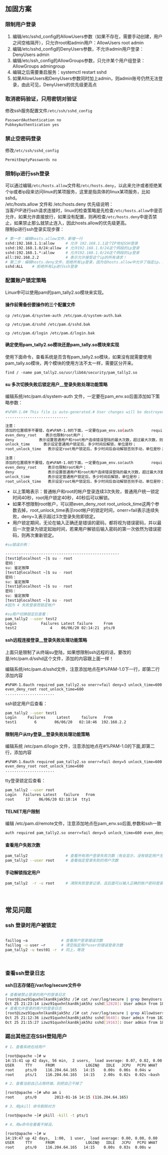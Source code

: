 

## 加固方案

### **限制用户登录**

1. 编辑/etc/sshd_config的AllowUsers参数（如果不存在，需要手动创建，用户之间空格隔开），只允许root和admin用户：AllowUsers root admin
2. 编辑/etc/sshd_config的DenyUsers参数，不允许admin用户登录：DenyUsers admin
3. 编辑/etc/ssh_config的AllowGroups参数，只允许某个用户组登录：AllowGroups admingroup
4. 编辑之后需要重启服务：systemctl restart sshd
5. 如果AllowUsers和DenyUsers参数同时加上admin，则admin账号仍然无法登录，由此可见，DenyUsers的优先级更高点

### **取消密码验证，只用密钥对验证**

修改ssh服务配置文件`/etc/ssh/sshd_config`​

```bash
PasswordAuthentication no
PubkeyAuthentication yes
```

### **禁止空密码登录**

修改`/etc/ssh/sshd_config`​

```bash
PermitEmptyPasswords no
```

### **限制ip进行ssh登录**

可以通过编辑`/etc/hosts.allow`​文件和`/etc/hosts.deny`​，以此来允许或者拒绝某个ip或者ip段来访问linux的某项服务，这里是指具体的linux某项服务，比如sshd。  
/etc/hosts.allow 文件和 /etc/hosts.deny 优先级说明：  
当客户IP进行ssh请求连接时，linux的检查策略是先检查`/etc/hosts.allow`​中是否允许，如果允许直接放行，如果没有配置，则再检查`/etc/hosts.deny`​中是否禁止，如果禁止那么就禁止连入，因此hosts.allow的优先级更高。  
限制ip进行ssh登录实现步骤：

```bash
# 第一步：编辑hosts.allow文件，新增一行
sshd:192.168.1.1:allow     # 允许 192.168.1.1这个IP地址SSH登录
sshd:192.168.1.0/24:allow  # 允许192.168.1.0/24这个网段的ip登录
sshd:192.168.1.*:allow     # 允许192.168.1.0/24这个网段的ip登录
all:192.168.2.2            # 表示允许接受这个ip的所有请求！
# 第二步：编辑hosts.deny文件，拒绝所有ip登录，因为在hosts.allow中允许了指定ip，因此只有该ip能够登录
sshd:ALL    # 拒绝所有ip进行ssh登录
```

### 配置账户锁定策略

Linux中可以使用pam的pam\_tally2.so模块来实现。

#### 操作前需备份要操作的三个配置文件

```
cp /etc/pam.d/system-auth /etc/pam.d/system-auth.bak

cp /etc/pam.d/sshd /etc/pam.d/sshd.bak

cp /etc/pam.d/login /etc/pam.d/login.bak
```

#### 确定使用pam\_tally2.so模块还是pam\_tally.so模块来实现

使用下面命令，查看系统是否含有pam\_tally2.so模块，如果没有就需要使用pam\_tally.so模块，两个模块的使用方法不太一样，需要区分开来。

```
find / -name pam_tally2.so/usr/lib64/security/pam_tally2.so
```

#### su 多次切换失败后锁定用户\_\_登录失败处理功能策略

编辑系统/etc/pam.d/system-auth 文件，一定要在pam\_env.so后面添加如下策略参数：

```bash
#%PAM-1.0# This file is auto-generated.# User changes will be destroyed the next time authconfig is run.auth        required      pam_env.so     #限制su 多次切换失败后锁定用户auth required pam_tally2.so onerr=fail deny=3 unlock_time=40 even_deny_root root_unlock_time=40
............................

注意：
添加的位置顺序不要错，在#%PAM-1.0的下面，一定要在pam_env.so(auth        required      pam_env.so)后面onerr=fail       表示定义了当出现错误时的缺省返回值；
even_deny_root    表示也限制root用户；
deny           表示设置普通用户和root用户连续错误登陆的最大次数，超过最大次数，则锁定该用户；
unlock_time      表示设定普通用户锁定后，多少时间后解锁，单位是秒；
root_unlock_time   表示设定root用户锁定后，多少时间后自动解锁否则手动，单位是秒；
```

```txt
注意：
添加的位置顺序不要错，在#%PAM-1.0的下面，一定要在pam_env.so(auth        required      pam_env.so)后面onerr=fail      表示定义了当出现错误时的缺省返回值；
even_deny_root     表示也限制root用户；
deny               表示设置普通用户和root用户连续错误登陆的最大次数，超过最大次数，则锁定该用户；
unlock_time        表示设定普通用户锁定后，多少时间后解锁，单位是秒；
root_unlock_time   表示设定root用户锁定后，多少时间后自动解锁否则手动，单位是秒；
```

- 以上策略表示：普通帐户和root的帐户登录连续3次失败，普通用户统一锁定时间40秒，root用户锁定40秒，40秒后可以解锁。
- 如果不想限制root帐户，可以把even\_deny\_root root\_unlock\_time这两个参数去掉，root\_unlock\_time表示root帐户的锁定时间，onerr\=fail表示连续失败，deny\=3,表示超过3次登录失败即锁定。
- 用户锁定期间，无论在输入正确还是错误的密码，都将视为错误密码，并以最后一次登录为锁定起始时间，若果用户解锁后输入密码的第一次依然为错误密码，则再次重新锁定。

```bash
#su错误示例：

---------------------------------------------------
[test1@localhost ~]$ su - root
密码：
su: 鉴定故障
[test1@localhost ~]$ su - root
密码：
su: 鉴定故障
[test1@localhost ~]$ su - root
密码：
su: 鉴定故障
[test1@localhost ~]$ su - root
#因为 4 失败登录而锁定帐户

#su用户切换锁定后查看：
pam_tally2 --user test2
Login           Failures Latest failure     From
test2               4    06/06/20 02:14:21  pts/0
```

#### ssh远程连接登录\_\_登录失败处理功能策略

上面只是限制了从终端su登陆，如果想限制ssh远程的话，要改的是/etc/pam.d/sshd这个文件，添加的内容跟上面一样！

编辑系统/etc/pam.d/sshd文件，注意添加地点在#%PAM-1.0下一行，即第二行添加内容

```
#%PAM-1.0auth required pam_tally2.so onerr=fail deny=3 unlock_time=600 even_deny_root root_unlock_time=600
......................
```

ssh锁定用户后查看：

```bash
pam_tally2 --user test1
Login     Failures     Latest     failure   From
test1        6        06/06/20   02:18:46  192.168.2.2
```

#### 限制用户从tty登录\_\_登录失败处理功能策略

编辑系统 /etc/pam.d/login 文件，注意添加地点在#%PAM-1.0的下面,即第二行，添加内容

```
#%PAM-1.0auth required pam_tally2.so onerr=fail deny=5 unlock_time=600 even_deny_root root_unlock_time=600
......................
```

tty登录锁定后查看：

```bash
pam_tally2 --user root  
Login   Failures Latest   failure   From
root     17    06/06/20 02:10:14  tty1
```

#### TELNET用户限制

编辑 /etc/pam.d/remote文件，注意添加地点在pam\_env.so后面,参数和ssh一致

```bash
auth required pam_tally2.so onerr=fail deny=5 unlock_time=600 even_deny_root root_unlock_time=600
```

#### 查看用户失败次数

```bash
pam_tally2                 # 查看所有用户登录失败次数（有会显示，没有锁定用户无信息）
pam_tally2 --user root     # 查看指定登录失败的用户次数
```

#### 手动解锁指定用户

```bash
pam_tally2  -r -u root     # 清除失败登录记录，且后面可以输入正确的账户密码登录
```

‍

## 常见问题

### ssh 登录时用户被锁定

```bash

faillog –a               # 查看用户登录错误次数
faillog -u user –r       # 清空指定用户user的错误登录次数
pam_tally2 -u test01 -r  # 同上，等效
```

‍

### **查看ssh登录日志**

**ssh日志存储在/var/log/secure文件中**

```bash
# 查看被禁止登录的用户的登录日志
[root@izwz91quxhnlkan8kjak5hz /]# cat /var/log/secure | grep DenyUsers
Oct 25 21:23:14 izwz91quxhnlkan8kjak5hz sshd[12828]: User admin from 182.16.20.194 not allowed because listed in DenyUsers
# 查看允许登录的用户的登录日志
[root@izwz91quxhnlkan8kjak5hz /]# cat /var/log/secure | grep AllowUsers
Oct 25 21:12:36 izwz91quxhnlkan8kjak5hz sshd[9648]: User admin from 182.16.20.194 not allowed because not listed in AllowUsers
Oct 25 21:15:27 izwz91quxhnlkan8kjak5hz sshd[19163]: User admin from 182.16.20.194 not allowed because not listed in AllowUsers
```

### 踢出其他正在SSH登陆用户

```bash
# 1、查看系统在线用户

[root@apache ~]# w 
14:15:41 up 42 days, 56 min,  2 users,  load average: 0.07, 0.02, 0.00 
USER     TTY      FROM              LOGIN@   IDLE   JCPU   PCPU WHAT 
root     pts/0    116.204.64.165   14:15    0.00s  0.06s  0.04s w 
root     pts/1    116.204.64.165   14:15    2.00s  0.02s  0.02s –bash

# 2、查看当前自己占用终端，别把自己干掉了

[root@apache ~]# who am i 
root     pts/0        2013-01-16 14:15 (116.204.64.165)

# 3、用pkill 命令剔除对方

[root@apache ~]# pkill -kill -t pts/1

# 4、用w命令在看看干掉没。

[root@apache ~]# w 
14:19:47 up 42 days,  1:00,  1 user,  load average: 0.00, 0.00, 0.00 
USER     TTY      FROM              LOGIN@   IDLE   JCPU   PCPU WHAT 
root     pts/0    116.204.64.165   14:15    0.00s  0.03s  0.00s w


```
